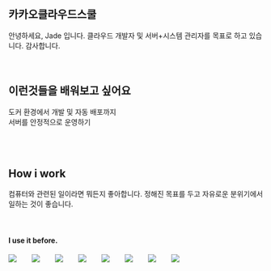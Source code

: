 ## 카카오클라우드스쿨
안녕하세요, Jade 입니다. 클라우드 개발자 및 서버+시스템 관리자를 목표로 하고 있습니다. 감사합니다.
<br />
<br />
<br />
## 이런것들을 배워보고 싶어요
도커 환경에서 개발 및 자동 배포까지<br />
서버를 안정적으로 운영하기<br />
<br />
<br />
<br />
## How i work
컴퓨터와 관련된 일이라면 뭐든지 좋아합니다. 정해진 목표를 두고 자유로운 분위기에서 일하는 것이 좋습니다.
<br />
<br />
<br />
#### I use it before.
<div style="display:flex;gap:30px;flex-wrap:wrap;">
  <img src="https://img.shields.io/badge/js-F7DF1E?style=for-the-badge&logo=javascript&logoColor=black">
  <img src="https://img.shields.io/badge/ts-3178C6?style=for-the-badge&logo=typescript&logoColor=white">
  <img src="https://img.shields.io/badge/express-000000?style=for-the-badge&logo=express&logoColor=white">
  <img src="https://img.shields.io/badge/MySQL-4479A1?style=for-the-badge&logo=mysql&logoColor=white">
  <img src="https://img.shields.io/badge/Docker-2496ED?style=for-the-badge&logo=Docker&logoColor=white">
  <img src="https://img.shields.io/badge/Kubernetes-326CE5?style=for-the-badge&logo=Kubernetes&logoColor=white">
  <img src="https://img.shields.io/badge/Jenkins-D24939?style=for-the-badge&logo=Jenkins&logoColor=white">
  <img src="https://img.shields.io/badge/AWS-232F3E?style=for-the-badge&logo=amazonaws&logoColor=white">
</div>
<br />
<br />
<br />
